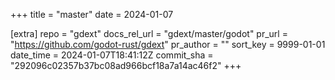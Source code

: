 +++
title = "master"
date = 2024-01-07

[extra]
repo = "gdext"
docs_rel_url = "gdext/master/godot"
pr_url = "https://github.com/godot-rust/gdext"
pr_author = ""
sort_key = 9999-01-01
date_time = 2024-01-07T18:41:12Z
commit_sha = "292096c02357b37bc08ad966bcf18a7a14ac46f2"
+++


